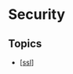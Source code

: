 # Security

## Topics

- [[ssl]]

[//begin]: # "Autogenerated link references for markdown compatibility"
[ssl]: ssl "Secure Sockets Layer"
[//end]: # "Autogenerated link references"
